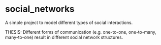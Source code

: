 # social_networks

A simple project to model different types of social interactions.

THESIS: Different forms of communication (e.g. one-to-one, one-to-many, many-to-one) result in different social network structures.
